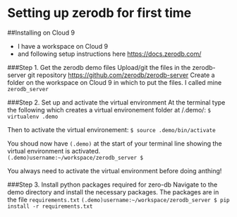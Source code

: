 # Setting up zerodb for first time

##Installing on Cloud 9
- I have a workspace on Cloud 9
- and following setup instructions here https://docs.zerodb.com/

###Step 1. Get the zerodb demo files
Upload/git the files in the zerodb-server git repository https://github.com/zerodb/zerodb-server
Create a folder on the workspace on Cloud 9 in which to put the files. I called mine `zerodb_server`

###Step 2. Set up and activate the virtual environment
At the terminal type the following which creates a virtual environement folder at /.demo/:
`$ virtualenv .demo`

Then to activate the virtual environement:
`$ source .demo/bin/activate`

You shoud now have `(.demo)` at the start of your terminal line showing the virtual environment is activated. 
`(.demo)username:~/workspace/zerodb_server $`

You always need to activate the virtual environment before doing anthing!

###Step 3. Install python packages required for zero-db
Navigate to the demo directory and install the necessary packages. The packages are in the file `requirements.txt`
`(.demo)username:~/workspace/zerodb_server $ pip install -r requirements.txt`





